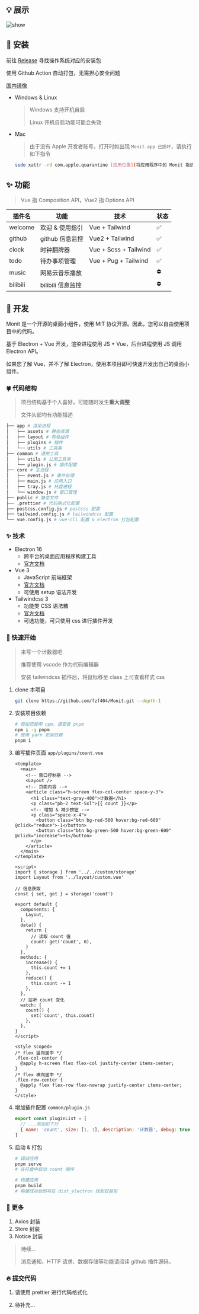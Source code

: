 <!--
 * @Author: fzf404
 * @Date: 2022-06-18 17:15:15
 * @LastEditors: fzf404 nmdfzf404@163.com
 * @LastEditTime: 2022-06-22 16:58:43
 * @Description: Monit 说明文档
-->

## 💡 展示

![show](show.jpeg)

## 🎁 安装

前往 [Release](https://github.com/fzf404/Monit/releases) 寻找操作系统对应的安装包

使用 Github Action 自动打包，无需担心安全问题

[国内镜像](https://hub.fastgit.xyz/fzf404/Monit/releases)

- Windows & Linux

  > Windows 支持开机自启
  >
  > Linux 开机自启功能可能会失效

- Mac

  > 由于没有 Apple 开发者账号，打开时如出现 `Monit.app 已损坏`，请执行如下指令

  ```bash
  sudo xattr -rd com.apple.quarantine [应用位置](将应用程序中的 Monit 拖进来)
  ```

## ✨ 功能

> Vue 指 Composition API，Vue2 指 Options API

| 插件名   | 功能              | 技术                  | 状态 |
| -------- | ----------------- | --------------------- | ---- |
| welcome  | 欢迎 & 使用指引   | Vue + Tailwind        | ✅   |
| github   | github 信息监控   | Vue2 + Tailwind       | ✅   |
| clock    | 时钟翻牌器        | Vue + Scss + Tailwind | ✅   |
| todo     | 待办事项管理      | Vue + Pug + Tailwind  | ✅   |
| music    | 网易云音乐播放    |                       | ⛔️  |
| bilibili | bilibili 信息监控 |                       | ⛔️  |

## 📝 开发

Monit 是一个开源的桌面小组件，使用 MIT 协议开源。因此，您可以自由使用项目中的代码。

基于 Electron + Vue 开发，渲染进程使用 JS + Vue，后台进程使用 JS 调用 Electron API。

如果您了解 Vue，并不了解 Electron，使用本项目即可快速开发出自己的桌面小组件。

### 🍀 代码结构

> 项目结构基于个人喜好，可能随时发生**重大调整**
>
> 文件头部均有功能描述

```bash
├── app # 渲染进程
│   ├── assets # 静态资源
│   ├── layout # 布局组件
│   ├── plugins # 插件
│   └── utils # 工具类
├── common # 通用工具
│   ├── utils # 公用工具类
│   └── plugin.js # 插件配置
├── core # 主进程
│   ├── event.js # 事件处理
│   ├── main.js # 应用入口
│   ├── tray.js # 托盘进程
│   └── window.js # 窗口管理
├── public # 静态文件
├── .prettier # 代码格式化配置
├── postcss.config.js # postcss 配置
├── tailwind.config.js # tailwindcss 配置
└── vue.config.js # vue-cli 配置 & electron 打包配置
```

### ✨ 技术

- Electron 16
  - 跨平台的桌面应用程序构建工具
  - [官方文档](https://www.electronjs.org/zh/docs/latest)
- Vue 3
  - JavaScript 前端框架
  - [官方文档](https://v3.cn.vuejs.org/guide/introduction.html)
  - 可使用 setup 语法开发
- Tailwindcss 3
  - 功能类 CSS 语法糖
  - [官方文档](https://www.tailwindcss.cn/docs)
  - 可选功能，可只使用 css 进行插件开发

### 🚀 快速开始

> 来写一个计数器吧
>
> 推荐使用 vscode 作为代码编辑器
>
> 安装 tailwindcss 插件后，将鼠标移至 class 上可查看样式 css

1. clone 本项目
   ```bash
   git clone https://github.com/fzf404/Monit.git --depth-1
   ```
2. 安装项目依赖
   ```bash
   # 假如您使用 npm，请安装 pnpm
   npm i -g pnpm
   # 使用 yarn 安装依赖
   pnpm i
   ```
3. 编写插件页面 `app/plugins/count.vue`

   ```vue
   <template>
     <main>
       <!-- 窗口控制器 -->
       <Layout />
       <!-- 页面内容 -->
       <article class="h-screen flex-col-center space-y-3">
         <h1 class="text-gray-400">计数器</h1>
         <p class="pb-2 text-5xl">{{ count }}</p>
         <!-- 增加 & 减少按钮 -->
         <p class="space-x-4">
           <button class="btn bg-red-500 hover:bg-red-600" @click="reduce">-1</button>
           <button class="btn bg-green-500 hover:bg-green-600" @click="increase">+1</button>
         </p>
       </article>
     </main>
   </template>

   <script>
   import { storage } from '../../custom/storage'
   import Layout from '../layout/custom.vue'

   // 信息获取
   const { set, get } = storage('count')

   export default {
     components: {
       Layout,
     },
     data() {
       return {
         // 读取 count 值
         count: get('count', 0),
       }
     },
     methods: {
       increase() {
         this.count += 1
       },
       reduce() {
         this.count -= 1
       },
     },
     // 监听 count 变化
     watch: {
       count() {
         set('count', this.count)
       },
     },
   }
   </script>

   <style scoped>
   /* flex 竖向居中 */
   .flex-col-center {
     @apply h-screen flex flex-col justify-center items-center;
   }
   /* flex 横向居中 */
   .flex-row-center {
     @apply flex flex-row flex-nowrap justify-center items-center;
   }
   </style>
   ```

4. 增加插件配置 `common/plugin.js`

   ```js
   export const pluginList = [
     // ...添加如下行
     { name: 'count', size: [1, 1], description: '计数器', debug: true },
   ]
   ```

5. 启动 & 打包

   ```bash
   # 调试应用
   pnpm serve
   # 在托盘中启动 count 插件

   # 构建应用
   pnpm build
   # 构建成功后即可在 dist_electron 找到安装包
   ```

### 🍻 更多

1.  Axios 封装
2.  Store 封装
3.  Notice 封装

> 待续...
>
> 消息通知、HTTP 请求、数据存储等功能请阅读 github 插件源码。

### 🔥 提交代码

1. 请使用 prettier 进行代码格式化

2. 待补充...
